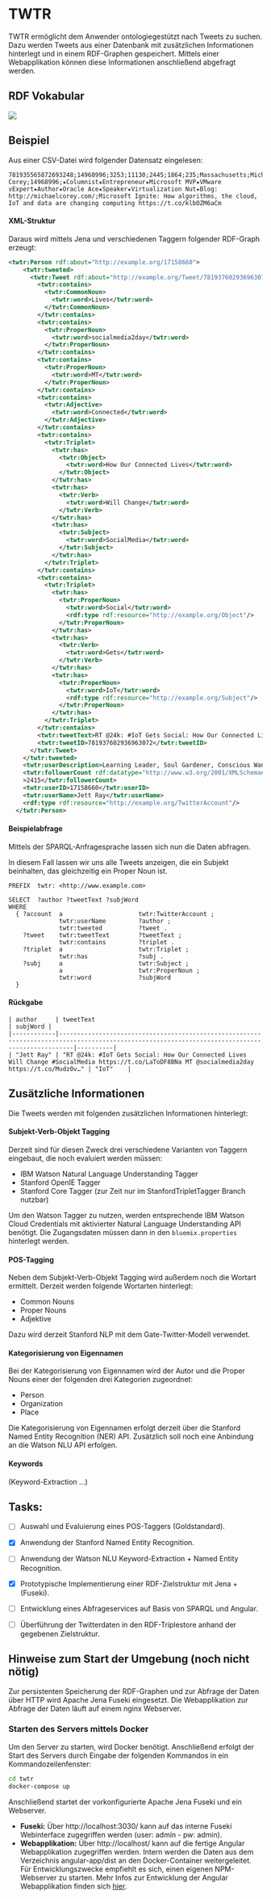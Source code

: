 # TWTR

TWTR ermöglicht dem Anwender ontologiegestützt nach Tweets zu suchen. Dazu werden Tweets aus einer Datenbank mit zusätzlichen Informationen hinterlegt und in einem RDF-Graphen gespeichert. Mittels einer Webapplikation können diese Informationen anschließend abgefragt werden.

## RDF Vokabular
<img src="http://svgshare.com/i/1SU.svg">

## Beispiel
Aus einer CSV-Datei wird folgender Datensatz eingelesen:

```csv
781935565872693248;14968996;3253;11130;2445;1864;235;Massachusetts;Michael Corey;14968996;★Columnist★Entrepreneur★Microsoft MVP★VMware vExpert★Author★Oracle Ace★Speaker★Virtualization Nut★Blog: http://michaelcorey.com/;Microsoft Ignite: How algorithms, the cloud, IoT and data are changing computing https://t.co/klbOZM6aCm
```

#### XML-Struktur
Daraus wird mittels Jena und verschiedenen Taggern folgender RDF-Graph erzeugt:

```xml
<twtr:Person rdf:about="http://example.org/17158660">
    <twtr:tweeted>
      <twtr:Tweet rdf:about="http://example.org/Tweet/781937602936963072">
        <twtr:contains>
          <twtr:CommonNoun>
            <twtr:word>Lives</twtr:word>
          </twtr:CommonNoun>
        </twtr:contains>
        <twtr:contains>
          <twtr:ProperNoun>
            <twtr:word>socialmedia2day</twtr:word>
          </twtr:ProperNoun>
        </twtr:contains>
        <twtr:contains>
          <twtr:ProperNoun>
            <twtr:word>MT</twtr:word>
          </twtr:ProperNoun>
        </twtr:contains>
        <twtr:contains>
          <twtr:Adjective>
            <twtr:word>Connected</twtr:word>
          </twtr:Adjective>
        </twtr:contains>
        <twtr:contains>
          <twtr:Triplet>
            <twtr:has>
              <twtr:Object>
                <twtr:word>How Our Connected Lives</twtr:word>
              </twtr:Object>
            </twtr:has>
            <twtr:has>
              <twtr:Verb>
                <twtr:word>Will Change</twtr:word>
              </twtr:Verb>
            </twtr:has>
            <twtr:has>
              <twtr:Subject>
                <twtr:word>SocialMedia</twtr:word>
              </twtr:Subject>
            </twtr:has>
          </twtr:Triplet>
        </twtr:contains>
        <twtr:contains>
          <twtr:Triplet>
            <twtr:has>
              <twtr:ProperNoun>
                <twtr:word>Social</twtr:word>
                <rdf:type rdf:resource="http://example.org/Object"/>
              </twtr:ProperNoun>
            </twtr:has>
            <twtr:has>
              <twtr:Verb>
                <twtr:word>Gets</twtr:word>
              </twtr:Verb>
            </twtr:has>
            <twtr:has>
              <twtr:ProperNoun>
                <twtr:word>IoT</twtr:word>
                <rdf:type rdf:resource="http://example.org/Subject"/>
              </twtr:ProperNoun>
            </twtr:has>
          </twtr:Triplet>
        </twtr:contains>
        <twtr:tweetText>RT @24k: #IoT Gets Social: How Our Connected Lives Will Change #SocialMedia https://t.co/LaToDF8BNa MT @socialmedia2day https://t.co/Mudz0v…</twtr:tweetText>
        <twtr:tweetID>781937602936963072</twtr:tweetID>
      </twtr:Tweet>
    </twtr:tweeted>
    <twtr:userDescription>Learning Leader, Soul Gardener, Conscious Wanderer. http://JettJournal.com ~  We are stronger, together. Peace/Love/Coffee ✌ ❤ ☕</twtr:userDescription>
    <twtr:followerCount rdf:datatype="http://www.w3.org/2001/XMLSchema#int"
    >2415</twtr:followerCount>
    <twtr:userID>17158660</twtr:userID>
    <twtr:userName>Jett Ray</twtr:userName>
    <rdf:type rdf:resource="http://example.org/TwitterAccount"/>
  </twtr:Person>
```

#### Beispielabfrage
Mittels der SPARQL-Anfragesprache lassen sich nun die Daten abfragen. 

In diesem Fall lassen wir uns alle Tweets anzeigen, die ein Subjekt beinhalten, das gleichzeitig ein Proper Noun ist.

```sparql
PREFIX  twtr: <http://www.example.com>

SELECT  ?author ?tweetText ?subjWord
WHERE
  { ?account  a                     twtr:TwitterAccount ;
              twtr:userName         ?author ;
              twtr:tweeted          ?tweet .
    ?tweet    twtr:tweetText        ?tweetText ;
              twtr:contains         ?triplet .
    ?triplet  a                     twtr:Triplet ;
              twtr:has              ?subj .
    ?subj     a                     twtr:Subject ;
              a                     twtr:ProperNoun ;
              twtr:word             ?subjWord
  }
```

#### Rückgabe
```
| author     | tweetText                                                                                                                                      | subjWord |
|------------|------------------------------------------------------------------------------------------------------------------------------------------------|----------|
| "Jett Ray" | "RT @24k: #IoT Gets Social: How Our Connected Lives Will Change #SocialMedia https://t.co/LaToDF8BNa MT @socialmedia2day https://t.co/Mudz0v…" | "IoT"    |
```

## Zusätzliche Informationen
Die Tweets werden mit folgenden zusätzlichen Informationen hinterlegt:

#### Subjekt-Verb-Objekt Tagging

Derzeit sind für diesen Zweck drei verschiedene Varianten von Taggern eingebaut, die noch evaluiert werden müssen:

* IBM Watson Natural Language Understanding Tagger
* Stanford OpenIE Tagger
* Stanford Core Tagger (zur Zeit nur im StanfordTripletTagger Branch nutzbar)

Um den Watson Tagger zu nutzen, werden entsprechende IBM Watson Cloud Credentials mit aktivierter Natural Language Understanding API benötigt. Die Zugangsdaten müssen dann in den `bluemix.properties` hinterlegt werden.

#### POS-Tagging

Neben dem Subjekt-Verb-Objekt Tagging wird außerdem noch die Wortart ermittelt. Derzeit werden folgende Wortarten hinterlegt:

* Common Nouns
* Proper Nouns
* Adjektive

Dazu wird derzeit Stanford NLP mit dem Gate-Twitter-Modell verwendet.

#### Kategorisierung von Eigennamen 
Bei der Kategorisierung von Eigennamen wird der Autor und die Proper Nouns einer der folgenden drei Kategorien zugeordnet:

* Person
* Organization
* Place

Die Kategorisierung von Eigennamen erfolgt derzeit über die Stanford Named Entity Recognition (NER) API. Zusätzlich soll noch eine Anbindung an die Watson NLU API erfolgen.

#### Keywords
(Keyword-Extraction ...)

## Tasks:

- [ ] Auswahl und Evaluierung eines POS-Taggers (Goldstandard).
- [x] Anwendung der Stanford Named Entity Recognition.
- [ ] Anwendung der Watson NLU Keyword-Extraction + Named Entity Recognition.
- [x] Prototypische Implementierung einer RDF-Zielstruktur mit Jena + (Fuseki).
- [ ] Entwicklung eines Abfrageservices auf Basis von SPARQL und Angular.
- [ ] Überführung der Twitterdaten in den RDF-Triplestore anhand der gegebenen Zielstruktur.


## Hinweise zum Start der Umgebung (noch nicht nötig)

Zur persistenten Speicherung der RDF-Graphen und zur Abfrage der Daten über HTTP wird Apache Jena Fuseki eingesetzt. Die Webapplikation zur Abfrage der Daten läuft auf einem nginx Webserver.

### Starten des Servers mittels Docker

Um den Server zu starten, wird Docker benötigt. Anschließend erfolgt der Start des Servers durch Eingabe der folgenden Kommandos in ein Kommandozeilenfenster:
```bash
cd twtr
docker-compose up
```
Anschließend startet der vorkonfigurierte Apache Jena Fuseki und ein Webserver.


* **Fuseki:** Über http://localhost:3030/ kann auf das interne Fuseki Webinterface zugegriffen werden (user: admin - pw: admin).
* **Webapplikation:** Über http://localhost/ kann auf die fertige Angular Webapplikation zugegriffen werden. Intern werden die Daten aus dem Verzeichnis angular-app/dist an den Docker-Container weitergeleitet. Für Entwicklungszwecke empfiehlt es sich, einen eigenen NPM-Webserver zu starten. Mehr Infos zur Entwicklung der Angular Webapplikation finden sich [hier](angular-app/README.md).


